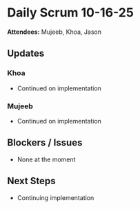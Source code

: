 # Daily Scrum 10-16-25
**Attendees:** Mujeeb, Khoa, Jason

## Updates

### Khoa
- Continued on implementation

### Mujeeb
- Continued on implementation


## Blockers / Issues
- None at the moment

## Next Steps
- Continuing implementation
